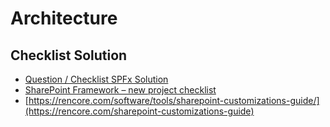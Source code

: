 # Architecture

## Checklist Solution

- [Question / Checklist SPFx Solution](https://www.sharepointnutsandbolts.com/2019/09/how-does-it-affect-my-tenant-questions.html)
- [SharePoint Framework – new project checklist](https://joelfmrodrigues.wordpress.com/2018/03/02/sharepoint-framework-checklist)
- [https://rencore.com/software/tools/sharepoint-customizations-guide/](https://rencore.com/sharepoint-customizations-guide)
